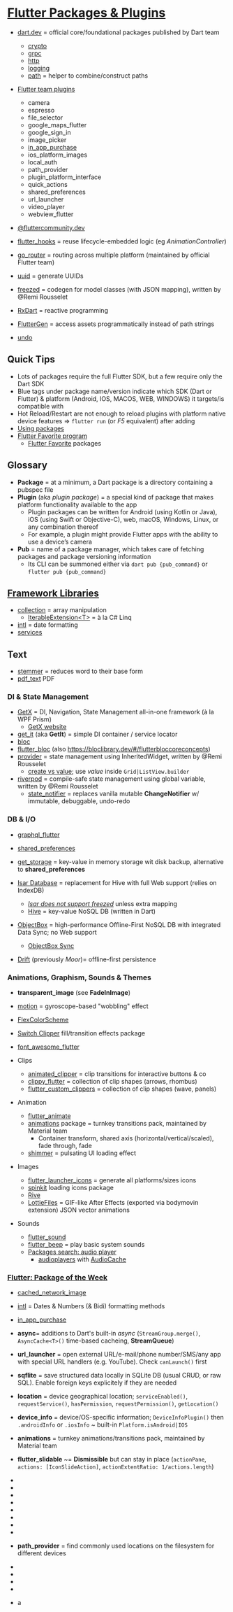 # [Flutter Packages & Plugins](https://pub.dev)

* [dart.dev](https://pub.dev/publishers/dart.dev/packages) = official core/foundational packages published by Dart team
  * [crypto](https://pub.dev/packages/crypto)
  * [grpc](https://pub.dev/packages/grpc)
  * [http](https://pub.dev/packages/http)
  * [logging](https://pub.dev/packages/logging)
  * [path](https://pub.dev/packages/path) = helper to combine/construct paths
* [Flutter team plugins](https://github.com/flutter/plugins#plugins)
  * camera
  * espresso
  * file_selector
  * google_maps_flutter
  * google_sign_in
  * image_picker
  * [in_app_purchase](https://pub.dev/packages/in_app_purchase)
  * ios_platform_images
  * local_auth
  * path_provider
  * plugin_platform_interface
  * quick_actions
  * shared_preferences
  * url_launcher
  * video_player
  * webview_flutter
* [@fluttercommunity.dev](https://pub.dev/publishers/fluttercommunity.dev/packages)

* [flutter_hooks](https://pub.dev/packages/flutter_hooks) = reuse lifecycle-embedded logic (eg _AnimationController_)
* [go_router](https://pub.dev/packages/go_router) = routing across multiple platform (maintained by official Flutter team)
* [uuid](https://pub.dev/packages/uuid) = generate UUIDs
* [freezed](https://pub.dev/packages/freezed) = codegen for model classes (with JSON mapping), written by @Remi Rousselet
* [RxDart](https://pub.dev/packages/rxdart) = reactive programming
* [FlutterGen](https://pub.dev/packages/flutter_gen) = access assets programmatically instead of path strings
* [undo](https://pub.dev/packages/undo)

## Quick Tips

* Lots of packages require the full Flutter SDK, but a few require only the Dart SDK
* Blue tags under package name/version indicate which SDK (Dart or Flutter) & platform (Android, IOS, MACOS, WEB, WINDOWS) it targets/is compatible with
* Hot Reload/Restart are not enough to reload plugins with platform native device features => `flutter run` (or _F5_ equivalent) after adding
* [Using packages](https://docs.flutter.dev/development/packages-and-plugins/using-packages)
* [Flutter Favorite program](https://docs.flutter.dev/development/packages-and-plugins/favorites)
  * [Flutter Favorite](https://pub.dev/packages?q=is%3Aflutter-favorite) packages

## Glossary

* **Package** = at a minimum, a Dart package is a directory containing a pubspec file
* **Plugin** (aka _plugin package_) = a special kind of package that makes platform functionality available to the app
  * Plugin packages can be written for Android (using Kotlin or Java), iOS (using Swift or Objective-C), web, macOS, Windows, Linux, or any combination thereof
  * For example, a plugin might provide Flutter apps with the ability to use a device’s camera
* **Pub** = name of a package manager, which takes care of fetching packages and package versioning information
  * Its CLI can be summoned either via `dart pub {pub_command}` or `flutter pub {pub_command}`

## [Framework Libraries](https://api.flutter.dev/index.html)

* [collection](https://api.flutter.dev/flutter/package-collection_collection/package-collection_collection-library.html) = array manipulation
  * [IterableExtension\<T>](https://api.flutter.dev/flutter/package-collection_collection/IterableExtension.html) = à la C# Linq
* [intl](https://api.flutter.dev/flutter/intl/intl-library.html) = date formatting
* [services](https://api.flutter.dev/flutter/services/services-library.html)

## Text

* [stemmer](https://pub.dev/packages/stemmer) = reduces word to their base form
* [pdf_text](https://pub.dev/packages/pdf_text)  PDF

### DI & State Management

* [GetX](https://pub.dev/packages/get) = DI, Navigation, State Management all-in-one framework (à la WPF Prism)
  * [GetX website](https://chornthorn.github.io/getx-docs/)
* [get_it](https://pub.dev/packages/get_it) (aka **GetIt**) = simple DI container / service locator
* [bloc](https://pub.dev/packages/bloc)
* [flutter_bloc](https://pub.dev/packages/flutter_bloc) (also <https://bloclibrary.dev/#/flutterbloccoreconcepts>)
* [provider](https://pub.dev/packages/provider) = state management using InheritedWidget, written by @Remi Rousselet
  * [create vs value](https://stackoverflow.com/a/61861315/3559724); use _value_ inside `Grid|ListView.builder`
* [riverpod](https://pub.dev/packages/flutter_riverpod) = compile-safe state management using global variable, written by @Remi Rousselet
  * [state_notifier](https://pub.dev/packages/state_notifier) = replaces vanilla mutable **ChangeNotifier** w/ immutable, debuggable, undo-redo

### DB & I/O

* [graphql_flutter](https://pub.dev/packages/graphql_flutter)
* [shared_preferences](https://pub.dev/packages/shared_preferences)
* [get_storage](https://pub.dev/packages/get_storage) = key-value in memory storage wit disk backup, alternative to **shared_preferences**

* [Isar Database](https://isar.dev) = replacement for Hive with full Web support (relies on IndexDB)
  * [_Isar does not support freezed_](https://github.com/isar/isar/issues/197#issuecomment-1207419153) unless extra mapping
  * [Hive](https://pub.dev/packages/hive) = key-value NoSQL DB (written in Dart)
* [ObjectBox](https://objectbox.io) = high-performance Offline-First NoSQL DB with integrated Data Sync; no Web support
  * [ObjectBox Sync](https://sync.objectbox.io)
* [Drift](https://drift.simonbinder.eu) (previously _Moor_)= offline-first persistence

### Animations, Graphism, Sounds & Themes

* **transparent_image** (see **FadeInImage**)
* [motion](https://pub.dev/packages/motion) = gyroscope-based "wobbling" effect
* [FlexColorScheme](https://pub.dev/packages/flex_color_scheme)
* [Switch Clipper](https://pub.dev/packages/flutter_switch_clipper) fill/transition effects package
* [font_awesome_flutter](https://pub.dev/packages/font_awesome_flutter)

* Clips
  * [animated_clipper](https://pub.dev/packages/animated_clipper) = clip transitions for interactive buttons & co
  * [clippy_flutter](https://pub.dev/packages/clippy_flutter) = collection of clip shapes (arrows, rhombus)
  * [flutter_custom_clippers](https://pub.dev/packages/flutter_custom_clippers) = collection of clip shapes (wave, panels)
* Animation
  * [flutter_animate](https://pub.dev/packages/flutter_animate)
  * [animations](https://pub.dev/packages/animations) package = turnkey transitions pack, maintained by Material team
    * Container transform, shared axis (horizontal/vertical/scaled), fade through, fade
  * [shimmer](https://pub.dev/packages/shimmer) = pulsating UI loading effect
* Images
  * [flutter_launcher_icons](https://pub.dev/packages/flutter_launcher_icons) = generate all platforms/sizes icons
  * [spinkit](https://pub.dev/packages/flutter_spinkit) loading icons package
  * [Rive](https://pub.dev/packages/rive)
  * [LottieFiles](https://pub.dev/packages/lottie) = GIF-like After Effects (exported via bodymovin extension) JSON vector animations
* Sounds
  * [flutter_sound](https://pub.dev/packages/flutter_sound)
  * [flutter_beep](https://pub.dev/packages/flutter_beep) = play basic system sounds
  * [Packages search: audio player](https://pub.dev/packages?q=audio+player)
    * [audioplayers](https://pub.dev/packages/audioplayers) with [AudioCache](https://stackoverflow.com/a/52842613/3559724)

### [Flutter: Package of the Week](https://www.youtube.com/watch?v=r0tHiCjW2w0&list=PLjxrf2q8roU1quF6ny8oFHJ2gBdrYN_AK&index=21)

* [cached_network_image](https://docs.flutter.dev/cookbook/images/cached-images)
* [intl](https://pub.dev/packages/intl) = Dates & Numbers (& Bidi) formatting methods
* [in_app_purchase](https://pub.dev/packages/in_app_purchase)

* **async**= additions to Dart's built-in _async_ (`StreamGroup.merge()`, `AsyncCache<T>()` time-based cacheing, **StreamQueue**)
* **url_launcher** = open external URL/e-mail/phone number/SMS/any app with special URL handlers (e.g. YouTube). Check `canLaunch()` first
* **sqflite** = save structured data locally in SQLite DB (usual CRUD, or raw SQL). Enable foreign keys explicitely if they are needed
* **location** = device geographical location; `serviceEnabled()`, `requestService()`, `hasPermission`, `requestPermission()`, `getLocation()`
* **device_info** = device/OS-specific information; `DeviceInfoPlugin()` then `.androidInfo` or `.iosInfo` ~ built-in `Platform.isAndroid|IOS`
* **animations** = turnkey animations/transitions pack, maintained by Material team
* **flutter_slidable** ~= **Dismissible** but can stay in place (`actionPane`, `actions: [IconSlideAction]`, `actionExtentRatio: 1/actions.length`)
*
*
*
*
*
*
*
*
* **path_provider** = find commonly used locations on the filesystem for different devices
*
*
*
*
* a
